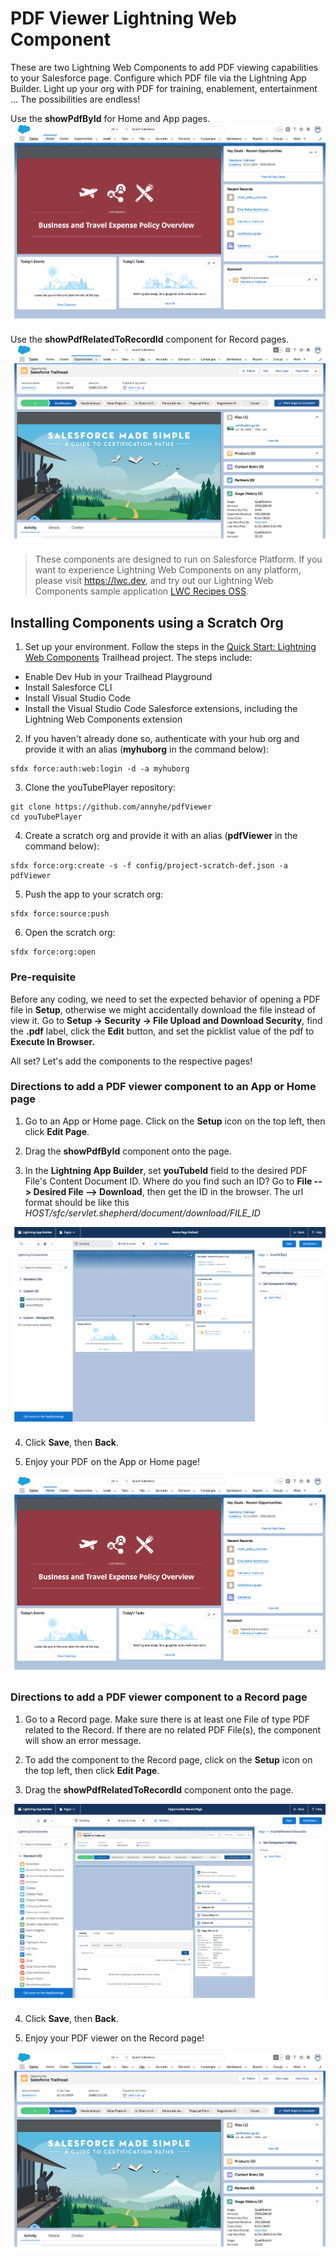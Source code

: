 # PDF Viewer Lightning Web Component

These are two Lightning Web Components to add PDF viewing capabilities to your Salesforce page. Configure which PDF file via the Lightning App Builder. Light up your org with PDF for training, enablement, entertainment ... The possibilities are endless!

Use the **showPdfById** for Home and App pages.
![PDF Viewer on Home page](homePage.png)

Use the **showPdfRelatedToRecordId** component for Record pages.
![PDF Viewer on Opportunity Record page](recordPage.png)

> These components are designed to run on Salesforce Platform. If you want to experience Lightning Web Components on any platform, please visit https://lwc.dev, and try out our Lightning Web Components sample application [LWC Recipes OSS](https://github.com/trailheadapps/lwc-recipes-oss).

## Installing Components using a Scratch Org

1. Set up your environment. Follow the steps in the [Quick Start: Lightning Web Components](https://trailhead.salesforce.com/content/learn/projects/quick-start-lightning-web-components/) Trailhead project. The steps include:

-   Enable Dev Hub in your Trailhead Playground
-   Install Salesforce CLI
-   Install Visual Studio Code
-   Install the Visual Studio Code Salesforce extensions, including the Lightning Web Components extension

2. If you haven't already done so, authenticate with your hub org and provide it with an alias (**myhuborg** in the command below):

```
sfdx force:auth:web:login -d -a myhuborg
```

3. Clone the youTubePlayer repository:

```
git clone https://github.com/annyhe/pdfViewer
cd youTubePlayer
```

4. Create a scratch org and provide it with an alias (**pdfViewer** in the command below):

```
sfdx force:org:create -s -f config/project-scratch-def.json -a pdfViewer
```

5. Push the app to your scratch org:

```
sfdx force:source:push
```

6. Open the scratch org:

```
sfdx force:org:open
```

### Pre-requisite
Before any coding, we need to set the expected behavior of opening a PDF file in **Setup**, otherwise we might accidentally download the file instead of view it. Go to **Setup → Security → File Upload and Download Security**, find the **.pdf** label, click the **Edit** button, and set the picklist value of the pdf to **Execute In Browser.**

All set? Let's add the components to the respective pages!

### Directions to add a PDF viewer component to an App or Home page

1. Go to an App or Home page. Click on the **Setup** icon on the top left, then click **Edit Page**.

2. Drag the **showPdfById** component onto the page.

3. In the **Lightning App Builder**, set **youTubeId** field to the desired PDF File's Content Document ID. Where do you find such an ID? Go to **File --> Desired File --> Download**, then get the ID in the browser. The url format should be like this *HOST/sfc/servlet.shepherd/document/download/FILE_ID*

![Set the PDF File ID in App Builder](homePageConfig.png)

4. Click **Save**, then **Back**.

5. Enjoy your PDF on the App or Home page!

![PDF Viewer on Home page](homePage.png)

### Directions to add a PDF viewer component to a Record page

1. Go to a Record page. Make sure there is at least one File of type PDF related to the Record. If there are no related PDF File(s), the component will show an error message.

2. To add the component to the Record page, click on the **Setup** icon on the top left, then click **Edit Page**.

3. Drag the **showPdfRelatedToRecordId** component onto the page.

![Add the PDF Viewer component in Lightning App Builder](recordPageConfig.png)

4. Click **Save**, then **Back**.

5. Enjoy your PDF viewer on the Record page!

![PDF Viewer on Opportunity Record page](recordPage.png)
